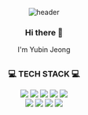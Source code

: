 <div align="center">

![header](https://capsule-render.vercel.app/api?type=cylinder&height=140&color=gradient&customColorList=15&text=YUBIN%20JEONG&section=header&desc=Welcome%20to%20Yubin's%20GitHub%20🙌🏻&fontAlignY=45&descAlignY=80&reversal=false&textBg=false&fontSize=65&animation=fadeIn)

### Hi there 👋
I'm Yubin Jeong


##
<h3 align=center>💻 TECH STACK 💻</h3>

<div align=center>
  <img src="https://img.shields.io/badge/Python-3776AB?style=flat-square&logo=python&logoColor=white"></a>
  <img src="https://img.shields.io/badge/Java-007396?style=flat-square&logo=java&logoColor=white"></a>
  <img src="https://img.shields.io/badge/C-A8B9CC?style=flat-square&logo=c&logoColor=white"></a>
  <img src="https://img.shields.io/badge/C++-00599C?style=flat-square&logo=cplusplus&logoColor=white"></a>
  <img src="https://img.shields.io/badge/C Sharp-239120?style=flat-square&logo=csharp&logoColor=white"></a><br>
  <img src="https://img.shields.io/badge/JavaScript-F7DF1E?style=flat-square&logo=javascript&logoColor=white"></a>
  <img src="https://img.shields.io/badge/CSS3-1572B6?style=flat-square&logo=css3&logoColor=white"></a>
  <img src="https://img.shields.io/badge/Unity-000000?style=flat-square&logo=unity&logoColor=white"></a>
  <img src="https://img.shields.io/badge/WebGL-990000?style=flat-square&logo=webgl&logoColor=white"></a>
<div>

  

